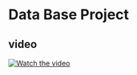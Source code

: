 <h1>Data Base Project</h1>
<h2>video</h2>

[![Watch the video](https://scontent.fjrs10-1.fna.fbcdn.net/v/t1.15752-9/337866734_604789465002736_7524282838628966159_n.jpg?_nc_cat=103&ccb=1-7&_nc_sid=ae9488&_nc_ohc=RMR3P7_skB0AX-iGIob&_nc_ht=scontent.fjrs10-1.fna&oh=03_AdSZtkkFpGTIyhhS68fZqGBHek5lXVkSEzAqGZK9LnLNmw&oe=6454C331)](https://drive.google.com/file/d/1n271i45rC6EEkNoBzoSWzQChNo8c_R4N/view?usp=sharing)
